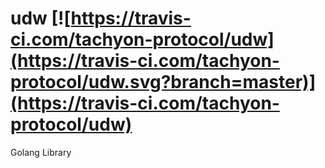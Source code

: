 # udw [![https://travis-ci.com/tachyon-protocol/udw](https://travis-ci.com/tachyon-protocol/udw.svg?branch=master)](https://travis-ci.com/tachyon-protocol/udw)

Golang Library
